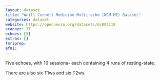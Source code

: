 ```yaml
---
layout: dataset
title: "Weill Cornell Medicine Multi-echo (WCM-ME) Dataset"
categories: dataset
website: https://openneuro.org/datasets/ds005118
scanner: 3T
echoes: [5]
extras: []
fmriprep:
afni:
---
```


Five echoes, with 10 sessions- each containing 4 runs of resting-state.

There are also six T1ws and six T2ws.
